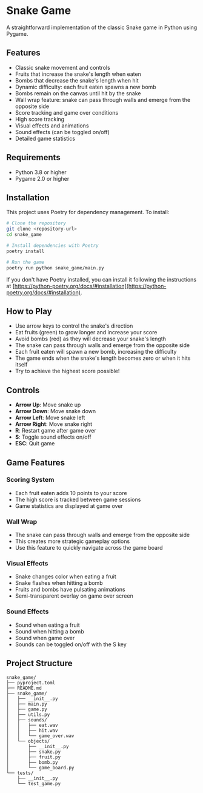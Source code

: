 # Snake Game

A straightforward implementation of the classic Snake game in Python using Pygame.

## Features

- Classic snake movement and controls
- Fruits that increase the snake's length when eaten
- Bombs that decrease the snake's length when hit
- Dynamic difficulty: each fruit eaten spawns a new bomb
- Bombs remain on the canvas until hit by the snake
- Wall wrap feature: snake can pass through walls and emerge from the opposite side
- Score tracking and game over conditions
- High score tracking
- Visual effects and animations
- Sound effects (can be toggled on/off)
- Detailed game statistics

## Requirements

- Python 3.8 or higher
- Pygame 2.0 or higher

## Installation

This project uses Poetry for dependency management. To install:

```bash
# Clone the repository
git clone <repository-url>
cd snake_game

# Install dependencies with Poetry
poetry install

# Run the game
poetry run python snake_game/main.py
```

If you don't have Poetry installed, you can install it following the instructions at [https://python-poetry.org/docs/#installation](https://python-poetry.org/docs/#installation).

## How to Play

- Use arrow keys to control the snake's direction
- Eat fruits (green) to grow longer and increase your score
- Avoid bombs (red) as they will decrease your snake's length
- The snake can pass through walls and emerge from the opposite side
- Each fruit eaten will spawn a new bomb, increasing the difficulty
- The game ends when the snake's length becomes zero or when it hits itself
- Try to achieve the highest score possible!

## Controls

- **Arrow Up**: Move snake up
- **Arrow Down**: Move snake down
- **Arrow Left**: Move snake left
- **Arrow Right**: Move snake right
- **R**: Restart game after game over
- **S**: Toggle sound effects on/off
- **ESC**: Quit game

## Game Features

### Scoring System
- Each fruit eaten adds 10 points to your score
- The high score is tracked between game sessions
- Game statistics are displayed at game over

### Wall Wrap
- The snake can pass through walls and emerge from the opposite side
- This creates more strategic gameplay options
- Use this feature to quickly navigate across the game board

### Visual Effects
- Snake changes color when eating a fruit
- Snake flashes when hitting a bomb
- Fruits and bombs have pulsating animations
- Semi-transparent overlay on game over screen

### Sound Effects
- Sound when eating a fruit
- Sound when hitting a bomb
- Sound when game over
- Sounds can be toggled on/off with the S key

## Project Structure

```
snake_game/
├── pyproject.toml
├── README.md
├── snake_game/
│   ├── __init__.py
│   ├── main.py
│   ├── game.py
│   ├── utils.py
│   ├── sounds/
│   │   ├── eat.wav
│   │   ├── hit.wav
│   │   └── game_over.wav
│   └── objects/
│       ├── __init__.py
│       ├── snake.py
│       ├── fruit.py
│       ├── bomb.py
│       └── game_board.py
└── tests/
    ├── __init__.py
    └── test_game.py
``` 